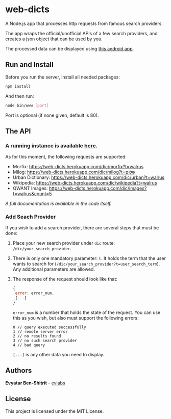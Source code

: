 # web-dicts
A Node.js app that processes http requests from famous search providers.

The app wraps the official/unofficial APIs of a few search providers, and creates a json object that can be used by you. 

The processed data can be displayed using [this android app](https://github.com/eviabs/Dicts).

## Run and Install
Before you run the server, install all needed packages:
```bash
npm install
```
 And then run:
```bash
node bin/www [port]
```
Port is optional (if none given, default is 80).

## The API
### A running instance is available [here](https://web-dicts.herokuapp.com/). 

As for this moment, the following requests are supported:

* Morfix: https://web-dicts.herokuapp.com/dic/morfix?t=walrus
* Milog: https://web-dicts.herokuapp.com/dic/milog?t=שלום
* Urban Dictionary: https://web-dicts.herokuapp.com/dic/urban?t=walrus
* Wikipedia: https://web-dicts.herokuapp.com/dic/wikipedia?t=walrus
* QWANT Images: https://web-dicts.herokuapp.com/dic/images?t=walrus&count=5

*A full documentation is available in the code itself.*

### Add Seach Provider
If you wish to add a search provider, there are several steps that must be done:
1. Place your new search provider under `dic` route: `/dic/your_search_provider`.
2. There is only one mandatory parameter: `t`. It holds the term that the user wants to search for (`/dic/your_search_provider?t=user_search_term`). Any additional  parameters are allowed.
3. The response of the request should look like that:
   ```javascript
   {
   	error: error_num,
   	[...]
   }
   ```
   `error_num` is a number that holds the state of the request. You can use this as you wish, but also must support the following errors:
   ``` javascipt
   0 // query executed successfully
   1 // remote server error
   2 // no results found
   3 // no such search provider
   4 // bad query
   ```

   `[...]` is any other data you need to display.

## Authors

**Evyatar Ben-Shitrit** - [eviabs](https://github.com/eviabs)

## License

This project is licensed under the MIT License.
